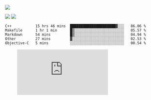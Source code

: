 ![](https://github-profile-summary-cards.vercel.app/api/cards/profile-details?username=nic-obert&theme=monokai)

![](https://github-profile-summary-cards.vercel.app/api/cards/stats?username=nic-obert&theme=monokai)
![](https://github-profile-summary-cards.vercel.app/api/cards/most-commit-language?username=nic-obert&theme=monokai)

<!--START_SECTION:waka-->
```text
C++           15 hrs 46 mins  █████████████████████▓░░░   86.06 % 
Makefile      1 hr 1 min      █▒░░░░░░░░░░░░░░░░░░░░░░░   05.57 % 
Markdown      54 mins         █▒░░░░░░░░░░░░░░░░░░░░░░░   04.94 % 
Other         27 mins         ▓░░░░░░░░░░░░░░░░░░░░░░░░   02.53 % 
Objective-C   5 mins          ░░░░░░░░░░░░░░░░░░░░░░░░░   00.54 % 
```
<!--END_SECTION:waka-->

<figure><embed src="https://wakatime.com/share/@6d21954a-6654-480c-8f41-93fb2a20e8b0/70562293-816a-4bb9-a03c-df7936a85989.svg"></embed></figure>
